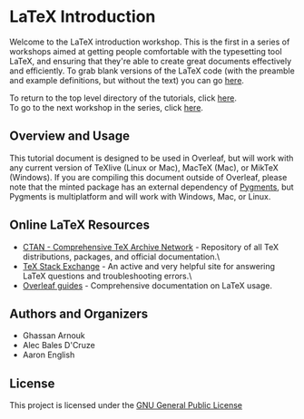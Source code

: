 # LaTeX Introduction

Welcome to the LaTeX introduction workshop.
This is the first in a series of workshops aimed at getting people comfortable with the typesetting tool LaTeX, and ensuring that they're able to create great documents effectively and efficiently.
To grab blank versions of the LaTeX code (with the preamble and example definitions, but without the text) you can go [here](https://github.com/humdrumcomet/LaTeXCodingSession).

To return to the top level directory of the tutorials, click [here](https://github.com/humdrumcomet/LaTeXTutorialSeries).\
To go to the next workshop in the series, click [here](https://github.com/humdrumcomet/LaTeXAdvancedWorkshop).


## Overview and Usage
This tutorial document is designed to be used in Overleaf, but will work with any current version of TeXlive (Linux or Mac), MacTeX (Mac), or MikTeX (Windows). 
If you are compiling this document outside of Overleaf, please note that the minted package has an external dependency of [Pygments](https://pygments.org/), but Pygments is multiplatform and will work with Windows, Mac, or Linux.

## Online LaTeX Resources

* [CTAN - Comprehensive TeX Archive Network](https://www.ctan.org/) - Repository of all TeX distributions, packages, and official documentation.\
* [TeX Stack Exchange](https://tex.stackexchange.com/) - An active and very helpful site for answering LaTeX questions and troubleshooting errors.\
* [Overleaf guides](https://www.overleaf.com/learn) - Comprehensive documentation on LaTeX usage.

## Authors and Organizers

* Ghassan Arnouk
* Alec Bales D'Cruze
* Aaron English

## License

This project is licensed under the [GNU General Public License](LICENSE)

[LICENSE]: https://github.com/humdrumcomet/LaTeXTutorialSeries/blob/main/LICENSE
